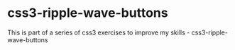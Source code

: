 # css3-ripple-wave-buttons
This is part of a series of css3 exercises to improve my skills - css3-ripple-wave-buttons
